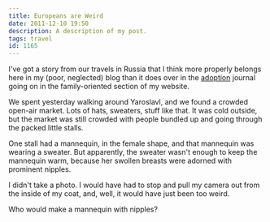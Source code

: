```yaml
---
title: Europeans are Weird
date: 2011-12-10 19:50
description: A description of my post.
tags: travel
id: 1165
---
```

I've got a story from our travels in Russia that I think more properly belongs here in my (poor, neglected) blog than it does over in the <a href="http://theskinnyonbenny.com/adop/page.php?fn=ad_home_k.content#20111206">adoption</a> journal going on in the family-oriented section of my website.

We spent yesterday walking around Yaroslavl, and we found a crowded open-air market.  Lots of hats, sweaters, stuff like that.  It was cold outside, but the market was still crowded with people bundled up and going through the packed little stalls.

One stall had a mannequin, in the female shape, and that mannequin was wearing a sweater.  But apparently, the sweater wasn't enough to keep the mannequin warm, because her swollen breasts were adorned with prominent nipples.

I didn't take a photo.  I would have had to stop and pull my camera out from the inside of my coat, and, well, it would have just been too weird.

Who would make a mannequin with nipples?